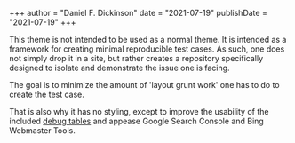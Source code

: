 +++
author = "Daniel F. Dickinson"
date = "2021-07-19"
publishDate = "2021-07-19"
+++

This theme is not intended to be used as a normal theme. It is intended as a framework for creating minimal reproducible test cases. As such, one does not simply drop it in a site, but rather creates a repository specifically designed to isolate and demonstrate the issue one is facing.

The goal is to minimize the amount of 'layout grunt work' one has to do to create the test case.

That is also why it has no styling, except to improve the usability of the included [debug tables](https://github.com/danielfdickinson/hugo-debug-tables) and appease Google Search Console and Bing Webmaster Tools.
